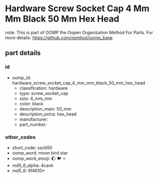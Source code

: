 # Hardware Screw Socket Cap 4 Mm Mm Black 50 Mm Hex Head  

note: This is part of OOMP the Oopen Organization Method For Parts. For more details: https://github.com/oomlout/oomp_base

##  part details





### id
* oomp_id: hardware_screw_socket_cap_4_mm_mm_black_50_mm_hex_head
  * classification: hardware
  * type: screw_socket_cap
  * size: 4_mm_mm
  * color: black
  * description_main: 50_mm
  * description_extra: hex_head
  * manufacturer: 
  * part_number: 

### other_codes
* short_code: sscb50
* oomp_word: moon bird star
* oomp_word_emoji: :moon: :bird: :star:
* md5_6_alpha: 4cavk
* md5_6: 6f4610* 